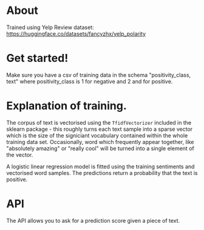 # About

Trained using Yelp Review dataset:
https://huggingface.co/datasets/fancyzhx/yelp_polarity

# Get started!

Make sure you have a csv of training data in the schema "positivity_class, text" where positivity_class is 1 for negative and 2 and for positive.

# Explanation of training.

The corpus of text is vectorised using the `TfidfVectorizer` included in the sklearn package - this roughly turns each text sample into a sparse vector which is the size of the signiciant vocabulary contained within the whole training data set. Occasionally, word which frequently appear together, like "absolutely amazing" or "really cool" will be turned into a single element of the vector.

A logistic linear regression model is fitted using the training sentiments and vectorised word samples. The predictions return a probability that the text is positive.

# API

The API allows you to ask for a prediction score given a piece of text. 